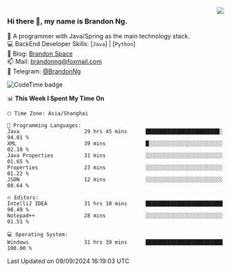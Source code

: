 <img  align="right" src="https://github-readme-stats-brandon0824.vercel.app/api/top-langs/?username=brandon0824&layout=compact">

### Hi there 👋, my name is Brandon Ng.

🌱 A programmer with Java/Spring as the main technology stack.  
💻 BackEnd Developer Skills: [`Java`] | [`Python`]  
📝 Blog: [Brandon Space](https://brandonng.tech)  
📫 Mail: brandonng@foxmail.com  
📰 Telegram: [@BrandonNg](https://t.me/BrandonNg24)  

![CodeTime badge](https://img.shields.io/endpoint?style=flat-square&url=https%3A%2F%2Fapi.codetime.dev%2Fshield%3Fid%3D128%26project%3D%26in%3D604800000)

<!--START_SECTION:waka-->
📊 **This Week I Spent My Time On** 

```text
🕑︎ Time Zone: Asia/Shanghai

💬 Programming Languages: 
Java                     29 hrs 45 mins      ████████████████████████░   94.01 % 
XML                      39 mins             █░░░░░░░░░░░░░░░░░░░░░░░░   02.10 % 
Java Properties          31 mins             ░░░░░░░░░░░░░░░░░░░░░░░░░   01.65 % 
Properties               23 mins             ░░░░░░░░░░░░░░░░░░░░░░░░░   01.22 % 
JSON                     12 mins             ░░░░░░░░░░░░░░░░░░░░░░░░░   00.64 % 

🔥 Editors: 
IntelliJ IDEA            31 hrs 10 mins      █████████████████████████   98.49 % 
Notepad++                28 mins             ░░░░░░░░░░░░░░░░░░░░░░░░░   01.51 % 

💻 Operating System: 
Windows                  31 hrs 39 mins      █████████████████████████   100.00 % 
```


 Last Updated on 09/09/2024 16:19:03 UTC
<!--END_SECTION:waka-->
